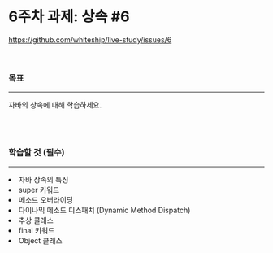 # 6주차 과제: 상속 #6
https://github.com/whiteship/live-study/issues/6

<br>
<h3>목표</h3>

***

자바의 상속에 대해 학습하세요.

<br>
<br>

<h3>학습할 것 (필수)</h3>

***

<ui>
  <li>자바 상속의 특징</li>
  <li>super 키워드</li>
  <li>메소드 오버라이딩</li>
  <li>다이나믹 메소드 디스패치 (Dynamic Method Dispatch)</li>
  <li>추상 클래스</li>
  <li>final 키워드</li>
  <li>Object 클래스</li>
</ui>  


